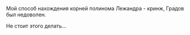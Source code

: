 Мой способ нахождения корней полинома Лежандра - кринж, Градов был недоволен.

Не стоит этого делать...
